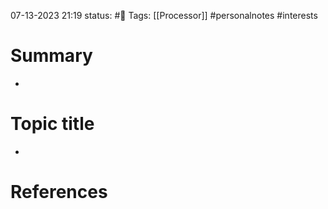 07-13-2023 21:19
status: #📝
Tags: [[Processor]] #personalnotes #interests 

# Summary 
- 

# Topic title 
- 

# References
